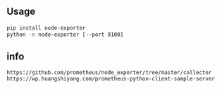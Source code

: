 ## Usage
```sh
pip install node-exporter
python -m node-exporter [--port 9100]
```

## info
```
https://github.com/prometheus/node_exporter/tree/master/collector
https://wp.huangshiyang.com/prometheus-python-client-sample-server
```